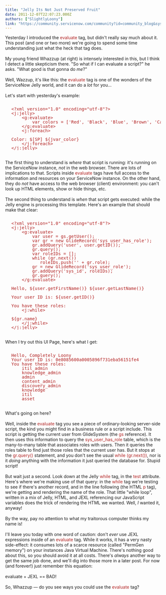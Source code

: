 ```yaml
---
title: "Jelly Its Not Just Preserved Fruit"
date: 2011-12-07T22:07:23.000Z
authors: ["SlightlyLoony"]
link: "https://community.servicenow.com/community?id=community_blog&sys_id=a83eea6ddbd0dbc01dcaf3231f9619da"
---
```

<p><span class="asset-asset_lightbox-Small asset-align-right"><a href="/files/SlightlyLoony/evaluate-face.jpg" rel="lightbox"><img rel="lightbox" src="http://community.service-now.com/files/imagecache/Small/SlightlyLoony/evaluate-face.jpg" alt="" title="" class="imagecache imagecache-Small" /></a></span>Yesterday I introduced the <span style="font-family=Courier;color:FireBrick;">evaluate</span> tag, but didn't really say much about it. This post (and one or two more) we're going to spend some time understanding just what the heck that tag does. <br /><br />My young friend Whazzup (at right) is intensely interested in this, but I think I detect a little skepticism there. "So what if I can evaluate a script?" he asks. "What good is that gonna do <i>me</i>?"<br /><br />Well, Wazzup, it's like this: the <span style="font-family=Courier;color:FireBrick;">evaluate</span> tag is one of the wonders of the ServiceNow Jelly world, and it can do a <i>lot</i> for you...<br /><!--break--><br />Let's start with yesterday's example:<br /><pre style="margin-left:20px;line-height:1;color:FireBrick;"><br />&lt;?xml version="1.0" encoding="utf-8"?&gt;<br />&lt;j:jelly&gt;<br />    &lt;g:evaluate&gt;<br />        var colors = ['Red', 'Black', 'Blue', 'Brown', 'CadetBlue', 'DarkGreen', 'DeepPink'];<br />    &lt;/g:evaluate&gt;<br />    &lt;j:foreach&gt;<br />       <br />Color: $[SP] <span style="color:${jvar_color};">${jvar_color}</span><br />    &lt;/j:foreach&gt;<br />&lt;/j:jelly&gt;<br /></pre><br />The first thing to understand is <i>where</i> that script is running: it's running on the ServiceNow instance, <i>not</i> in the web browser. There are lots of implications to that. Scripts inside <span style="font-family=Courier;color:FireBrick;">evaluate</span> tags have full access to the information and resources on your ServiceNow instance. On the other hand, they do <i>not</i> have access to the web browser (client) environment: you can't look up HTML elements, show or hide things, etc.<br /><br />The second thing to understand is <i>when</i> that script gets executed: while the Jelly engine is processing this template. Here's an example that should make that clear:<br /><pre style="margin-left:20px;line-height:1;color:FireBrick;"><br />&lt;?xml version="1.0" encoding="utf-8"?&gt;<br />&lt;j:jelly&gt;<br />    &lt;g:evaluate&gt;<br />        var user = gs.getUser();<br />        var gr = new GlideRecord('sys_user_has_role');<br />        gr.addQuery('user', user.getID());<br />        gr.query();<br />        var roleIDs = [];<br />        while (gr.next())<br />           roleIDs.push('' + gr.role);<br />        gr = new GlideRecord('sys_user_role');<br />        gr.addQuery('sys_id', roleIDs);<br />        gr.query();<br />    &lt;/g:evaluate&gt;<br />   <br />Hello, ${user.getFirstName()} ${user.getLastName()}<br />   <br />Your user ID is: ${user.getID()}<br />   <br />You have these roles:<br />    &lt;j:while&gt;<br />       <br style="margin-left:15px;" />${gr.name}<br />    &lt;/j:while&gt;<br />&lt;/j:jelly&gt;<br /></pre><br />When I try out this UI Page, here's what I get:<br /><pre style="margin-left:20px;line-height:1;color:FireBrick;"><br />Hello, Completely Loony<br />Your user ID is: 0e8085600a0005896f731eba56151fe4<br />You have these roles:<br />    itil_admin<br />    knowledge_admin<br />    admin<br />    content_admin<br />    discovery_admin<br />    knowledge<br />    itil<br />    asset<br /></pre><br />What's going on here? <br /><br />Well, inside the <span style="font-family=Courier;color:FireBrick;">evaluate</span> tag you see a piece of ordinary-looking server-side script, the kind you might find in a business rule or a script include. This script is getting the current user from GlideSystem (the <span style="font-family=Courier;color:FireBrick;">gs</span> reference). It then uses this information to query the <span style="font-family=Courier;color:FireBrick;">sys_user_has_role</span> table, which is the many-to-many table that associates roles with users. Then it queries the roles table to find just those roles that the current user has. But it stops at the <span style="font-family=Courier;color:FireBrick;">gr.query()</span> statement, and you don't see the usual <span style="font-family=Courier;color:FireBrick;">while (gr.next())</span>, nor is it <i>doing</i> anything with the information it just queried the database for. Stupid script!<br /><br />But wait just a second. Look down at the Jelly <span style="font-family=Courier;color:FireBrick;">while</span> tag, in the <span style="font-family=Courier;color:FireBrick;">test</span> attribute. Here's where we're making use of that query: in the <span style="font-family=Courier;color:FireBrick;">while</span> tag we're testing to see if there's another record, and in the line following (the HTML <span style="font-family=Courier;color:FireBrick;">p</span> tag), we're getting and rendering the name of the role. That little "while loop", written in a mix of Jelly, HTML, and JEXL referencing our JavaScript variables does the trick of rendering the HTML we wanted. Well, <i>I</i> wanted it, anyway!<br /><br />By the way, pay no attention to what my traitorous computer thinks my name is!<br /><br />I'll leave you today with one word of caution: don't <i>ever</i> use JEXL expressions inside of an <span style="font-family=Courier;color:FireBrick;">evaluate</span> tag. While it works, it has a very nasty side-effect: it consumes lots of a scarce resource (called "PermGen memory") on your instances Java Virtual Machine. There's nothing good about this, so you should avoid it at all costs. There's <i>always</i> another way to get the same job done, and we'll dig into those more in a later post. For now (and forever!) just remember this equation:<br /><br />evaluate + JEXL == BAD!<br /><br />So, Whazzup — do you see ways you could use the <span style="font-family=Courier;color:FireBrick;">evaluate</span> tag?</p>